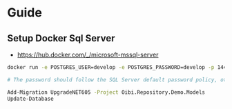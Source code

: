 # Guide

## Setup Docker Sql Server

- <https://hub.docker.com/_/microsoft-mssql-server>

```sh
docker run -e POSTGRES_USER=develop -e POSTGRES_PASSWORD=develop -p 1440:5432 --name OibiRepositoryDemo -d postgres:14-alpine

# The password should follow the SQL Server default password policy, otherwise the container can not setup SQL server and will stop working. By default, the password must be at least 8 characters long and contain characters from three of the following four sets: Uppercase letters, Lowercase letters, Base 10 digits, and Symbols. You can examine the error log by executing the docker logs command.
```


```sh
Add-Migration UpgradeNET605 -Project Oibi.Repository.Demo.Models
Update-Database
```